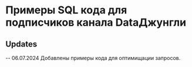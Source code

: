 # Примеры SQL кода для подписчиков канала DataДжунгли


## Updates

-- 06.07.2024 Добавлены примеры кода для оптимищации запросов.

